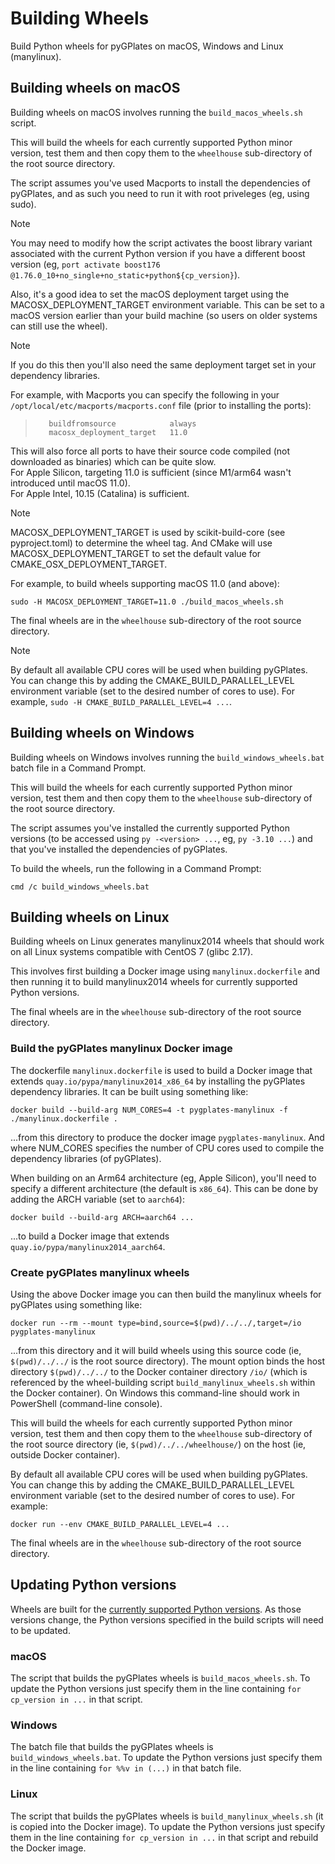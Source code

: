 # Building Wheels

Build Python wheels for pyGPlates on macOS, Windows and Linux (manylinux).

## Building wheels on macOS

Building wheels on macOS involves running the `build_macos_wheels.sh` script.

This will build the wheels for each currently supported Python minor version, test them and then copy them to the
`wheelhouse` sub-directory of the root source directory.

The script assumes you've used Macports to install the dependencies of pyGPlates, and
as such you need to run it with root priveleges (eg, using sudo).

> [!NOTE]
> You may need to modify how the script activates the boost library variant associated with the current Python version
> if you have a different boost version (eg, `port activate boost176 @1.76.0_10+no_single+no_static+python${cp_version}`).

Also, it's a good idea to set the macOS deployment target using the MACOSX_DEPLOYMENT_TARGET environment variable.
This can be set to a macOS version earlier than your build machine (so users on older systems can still use the wheel).

> [!NOTE]
> If you do this then you'll also need the same deployment target set in your dependency libraries.
>
> For example, with Macports you can specify the following in your `/opt/local/etc/macports/macports.conf` file (prior to installing the ports):
>
>>```
>>    buildfromsource            always
>>    macosx_deployment_target   11.0
>>```
>
> This will also force all ports to have their source code compiled (not downloaded as binaries) which can be quite slow.  
> For Apple Silicon, targeting 11.0 is sufficient (since M1/arm64 wasn't introduced until macOS 11.0).  
> For Apple Intel, 10.15 (Catalina) is sufficient.

> [!NOTE]
MACOSX_DEPLOYMENT_TARGET is used by scikit-build-core (see pyproject.toml) to determine the wheel tag.
And CMake will use MACOSX_DEPLOYMENT_TARGET to set the default value for CMAKE_OSX_DEPLOYMENT_TARGET.

For example, to build wheels supporting macOS 11.0 (and above):

```
sudo -H MACOSX_DEPLOYMENT_TARGET=11.0 ./build_macos_wheels.sh
```

The final wheels are in the `wheelhouse` sub-directory of the root source directory.

> [!NOTE]
> By default all available CPU cores will be used when building pyGPlates. You can change this by adding
> the CMAKE_BUILD_PARALLEL_LEVEL environment variable (set to the desired number of cores to use).
> For example, `sudo -H CMAKE_BUILD_PARALLEL_LEVEL=4 ...`.

## Building wheels on Windows

Building wheels on Windows involves running the `build_windows_wheels.bat` batch file in a Command Prompt.

This will build the wheels for each currently supported Python minor version, test them and then copy them to the
`wheelhouse` sub-directory of the root source directory.

The script assumes you've installed the currently supported Python versions (to be accessed using `py -<version> ...`, eg, `py -3.10 ...`)
and that you've installed the dependencies of pyGPlates.

To build the wheels, run the following in a Command Prompt:

```
cmd /c build_windows_wheels.bat
```

## Building wheels on Linux

Building wheels on Linux generates manylinux2014 wheels that should work on all Linux systems compatible with CentOS 7 (glibc 2.17).

This involves first building a Docker image using `manylinux.dockerfile` and then running it to build manylinux2014 wheels
for currently supported Python versions.

The final wheels are in the `wheelhouse` sub-directory of the root source directory.

### Build the pyGPlates manylinux Docker image

The dockerfile `manylinux.dockerfile` is used to build a Docker image that extends `quay.io/pypa/manylinux2014_x86_64`
by installing the pyGPlates dependency libraries. It can be built using something like:

```
docker build --build-arg NUM_CORES=4 -t pygplates-manylinux -f ./manylinux.dockerfile .
```

...from this directory to produce the docker image `pygplates-manylinux`.
And where NUM_CORES specifies the number of CPU cores used to compile the dependency libraries (of pyGPlates).

When building on an Arm64 architecture (eg, Apple Silicon), you'll need to specify a different architecture
(the default is `x86_64`). This can be done by adding the ARCH variable (set to `aarch64`):

```
docker build --build-arg ARCH=aarch64 ...
```

...to build a Docker image that extends `quay.io/pypa/manylinux2014_aarch64`.

### Create pyGPlates manylinux wheels

Using the above Docker image you can then build the manylinux wheels for pyGPlates using something like:

```
docker run --rm --mount type=bind,source=$(pwd)/../../,target=/io pygplates-manylinux
```

...from this directory and it will build wheels using this source code (ie, `$(pwd)/../../` is the root source directory).
The mount option binds the host directory `$(pwd)/../../` to the Docker container directory `/io/`
(which is referenced by the wheel-building script `build_manylinux_wheels.sh` within the Docker container).
On Windows this command-line should work in PowerShell (command-line console).

This will build the wheels for each currently supported Python minor version, test them and then copy them to the
`wheelhouse` sub-directory of the root source directory (ie, `$(pwd)/../../wheelhouse/`) on the host (ie, outside Docker container).

By default all available CPU cores will be used when building pyGPlates. You can change this by adding
the CMAKE_BUILD_PARALLEL_LEVEL environment variable (set to the desired number of cores to use).
For example:

```
docker run --env CMAKE_BUILD_PARALLEL_LEVEL=4 ...
```

The final wheels are in the `wheelhouse` sub-directory of the root source directory.

## Updating Python versions

Wheels are built for the [currently supported Python versions](https://devguide.python.org/versions/).
As those versions change, the Python versions specified in the build scripts will need to be updated.

### macOS

The script that builds the pyGPlates wheels is `build_macos_wheels.sh`.
To update the Python versions just specify them in the line containing `for cp_version in ...` in that script.

### Windows

The batch file that builds the pyGPlates wheels is `build_windows_wheels.bat`.
To update the Python versions just specify them in the line containing `for %%v in (...)` in that batch file.

### Linux

The script that builds the pyGPlates wheels is `build_manylinux_wheels.sh` (it is copied into the Docker image).
To update the Python versions just specify them in the line containing `for cp_version in ...` in that script and rebuild the Docker image.
